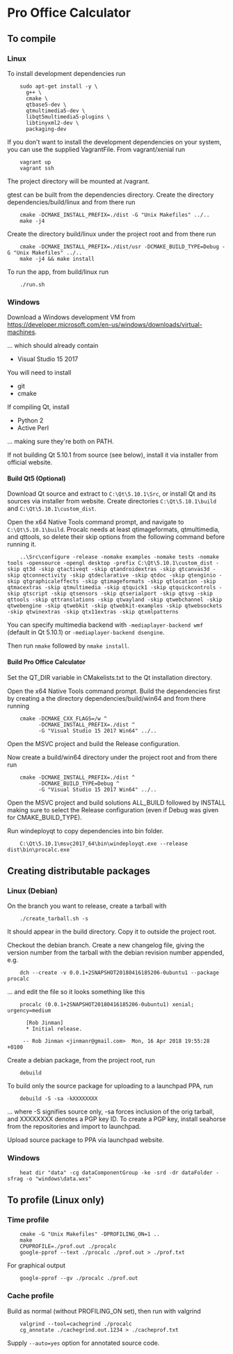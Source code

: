 Pro Office Calculator
=====================

## To compile

### Linux

To install development dependencies run

```
    sudo apt-get install -y \
      g++ \
      cmake \
      qtbase5-dev \
      qtmultimedia5-dev \
      libqt5multimedia5-plugins \
      libtinyxml2-dev \
      packaging-dev
```

If you don't want to install the development dependencies on your system, you can use the supplied
VagrantFile. From vagrant/xenial run

```
    vagrant up
    vagrant ssh
```

The project directory will be mounted at /vagrant.

gtest can be built from the dependencies directory. Create the directory dependencies/build/linux
and from there run

```
    cmake -DCMAKE_INSTALL_PREFIX=./dist -G "Unix Makefiles" ../..
    make -j4
```

Create the directory build/linux under the project root and from there run

```
    cmake -DCMAKE_INSTALL_PREFIX=./dist/usr -DCMAKE_BUILD_TYPE=Debug -G "Unix Makefiles" ../..
    make -j4 && make install
```

To run the app, from build/linux run

```
    ./run.sh
```


### Windows

Download a Windows development VM from
https://developer.microsoft.com/en-us/windows/downloads/virtual-machines.

... which should already contain

  * Visual Studio 15 2017

You will need to install

  * git
  * cmake

If compiling Qt, install

  * Python 2
  * Active Perl

... making sure they're both on PATH.

If not building Qt 5.10.1 from source (see below), install it via installer from official website.


#### Build Qt5 (Optional)

Download Qt source and extract to `C:\Qt\5.10.1\Src`, or install Qt and its sources via installer
from website. Create directories `C:\Qt\5.10.1\build` and `C:\Qt\5.10.1\custom_dist`.

Open the x64 Native Tools command prompt, and navigate to `C:\Qt\5.10.1\build`. Procalc needs at
least qtimageformats, qtmultimedia, and qttools, so delete their skip options from the following
command before running it.

```
    ..\Src\configure -release -nomake examples -nomake tests -nomake tools -opensource -opengl desktop -prefix C:\Qt\5.10.1\custom_dist -skip qt3d -skip qtactiveqt -skip qtandroidextras -skip qtcanvas3d -skip qtconnectivity -skip qtdeclarative -skip qtdoc -skip qtenginio -skip qtgraphicaleffects -skip qtimageformats -skip qtlocation -skip qtmacextras -skip qtmultimedia -skip qtquick1 -skip qtquickcontrols -skip qtscript -skip qtsensors -skip qtserialport -skip qtsvg -skip qttools -skip qttranslations -skip qtwayland -skip qtwebchannel -skip qtwebengine -skip qtwebkit -skip qtwebkit-examples -skip qtwebsockets -skip qtwinextras -skip qtx11extras -skip qtxmlpatterns
```

You can specify multimedia backend with `-mediaplayer-backend wmf` (default in Qt 5.10.1) or
`-mediaplayer-backend dsengine`.

Then run `nmake` followed by `nmake install`.


#### Build Pro Office Calculator

Set the QT_DIR variable in CMakelists.txt to the Qt installation directory.

Open the x64 Native Tools command prompt. Build the dependencies first by creating a the directory
dependencies/build/win64 and from there running

```
    cmake -DCMAKE_CXX_FLAGS=/w ^
          -DCMAKE_INSTALL_PREFIX=./dist ^
          -G "Visual Studio 15 2017 Win64" ../..
```

Open the MSVC project and build the Release configuration.

Now create a build/win64 directory under the project root and from there run

```
    cmake -DCMAKE_INSTALL_PREFIX=./dist ^
          -DCMAKE_BUILD_TYPE=Debug ^
          -G "Visual Studio 15 2017 Win64" ../..
```

Open the MSVC project and build solutions ALL_BUILD followed by INSTALL making sure to select the
Release configuration (even if Debug was given for CMAKE_BUILD_TYPE).

Run windeployqt to copy dependencies into bin folder.

```
    C:\Qt\5.10.1\msvc2017_64\bin\windeployqt.exe --release dist\bin\procalc.exe`
```


## Creating distributable packages

### Linux (Debian)

On the branch you want to release, create a tarball with

```
    ./create_tarball.sh -s
```

It should appear in the build directory. Copy it to outside the project root.

Checkout the debian branch. Create a new changelog file, giving the version number from the tarball
with the debian revision number appended, e.g.

```
    dch --create -v 0.0.1+2SNAPSHOT20180416185206-0ubuntu1 --package procalc
```

... and edit the file so it looks something like this

```
    procalc (0.0.1+2SNAPSHOT20180416185206-0ubuntu1) xenial; urgency=medium

      [Rob Jinman]
      * Initial release.

     -- Rob Jinman <jinmanr@gmail.com>  Mon, 16 Apr 2018 19:55:28 +0100

```

Create a debian package, from the project root, run

```
    debuild
```

To build only the source package for uploading to a launchpad PPA, run

```
    debuild -S -sa -kXXXXXXXX
```

... where -S signifies source only, -sa forces inclusion of the orig tarball, and XXXXXXXX
denotes a PGP key ID. To create a PGP key, install seahorse from the repositories and import to
launchpad.

Upload source package to PPA via launchpad website.


### Windows

```
    heat dir "data" -cg dataComponentGroup -ke -srd -dr dataFolder -sfrag -o "windows\data.wxs"
```


## To profile (Linux only)

### Time profile

```
    cmake -G "Unix Makefiles" -DPROFILING_ON=1 ..
    make
    CPUPROFILE=./prof.out ./procalc
    google-pprof --text ./procalc ./prof.out > ./prof.txt
```

For graphical output

```
    google-pprof --gv ./procalc ./prof.out
```


### Cache profile

Build as normal (without PROFILING_ON set), then run with valgrind

```
    valgrind --tool=cachegrind ./procalc
    cg_annotate ./cachegrind.out.1234 > ./cacheprof.txt
```

Supply `--auto=yes` option for annotated source code.
